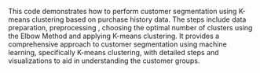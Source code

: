 This code demonstrates how to perform customer segmentation using K-means clustering based on purchase history data. The steps include data preparation, preprocessing , choosing the optimal number of clusters using the Elbow Method and applying K-means clustering.
It provides a comprehensive approach to customer segmentation using machine learning, specifically K-means clustering, with detailed steps and visualizations to aid in understanding the customer groups.